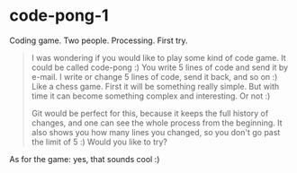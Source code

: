 code-pong-1
===========

Coding game. Two people. Processing. First try.

> I was wondering if you would like to play some kind of code game. It
> could be called code-pong :) You write 5 lines of code and send it by
> e-mail. I write or change 5 lines of code, send it back, and so on :)
> Like a chess game. First it will be something really simple. But with
> time it can become something complex and interesting. Or not :)
>
> Git would be perfect for this, because it keeps the full history of
> changes, and one can see the whole process from the beginning. It also
> shows you how many lines you changed, so you don't go past the limit of
> 5 :) Would you like to try?

As for the game: yes, that sounds cool :)


